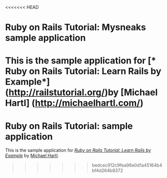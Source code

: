 <<<<<<< HEAD
# Ruby on Rails Tutorial:  Mysneaks sample application

This is the sample application for 
[* Ruby on Rails Tutorial:  Learn Rails by Example*] (http://railstutorial.org/)by [Michael Hartl] (http://michaelhartl.com/)
=======
# Ruby on Rails Tutorial: sample application

This is the sample application for
[*Ruby on Rails Tutorial: Learn Rails by Example*](http://railstutorial.org/)
by [Michael Hartl](http://michaelhartl.com/).

>>>>>>> bedcec912c9fea96e0d1a45164b4bf4d264b8372

